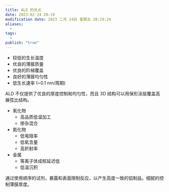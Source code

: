 ```yaml
---
title: ALD 的优点
date: 2023-02-24 20:19
modification date: 2023 二月 24日 星期五 20:19:24
aliases:
  - 
tags:
  - 
publish: "true"
---
```


- 较低的生长温度
- 优良的薄膜质量
- 优良的阶梯覆盖
- 良好的薄膜均匀性
- 低生长速率 (~0.1 nm/周期)

ALD 不仅提供了优良的厚度控制和均匀性，而且 3D 结构可以用保形涂层覆盖高展弦比结构。

- 氧化物
	- 高品质低温加工
	- 掺杂混合
- 氮化物
	- 低电阻率
	- 低氧含量
	- 高折射率
- 金属
	- 等离子体成核延迟低
	- 低温沉积

通过使用顺序的试剂，暴露和表面限制反应，以产生高度一致的铝制品，细腻的控制薄膜厚度。
